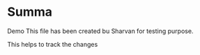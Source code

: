 # Summa
Demo
This file has been created bu Sharvan for testing purpose.

This helps to track the changes 
